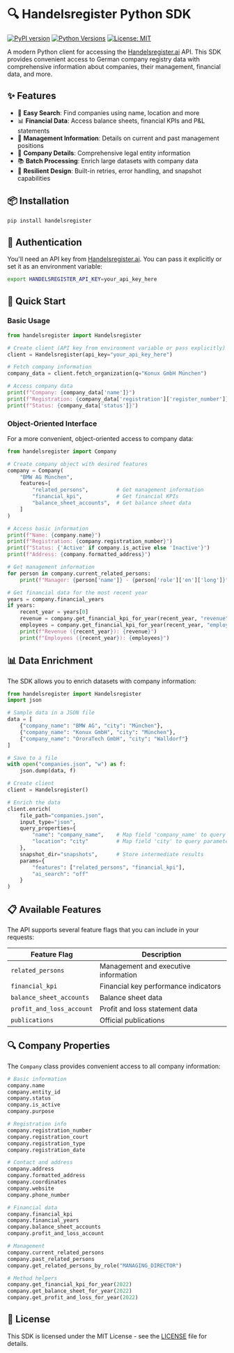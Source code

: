 # 🔍 Handelsregister Python SDK

[![PyPI version](https://img.shields.io/pypi/v/handelsregister.svg)](https://pypi.org/project/handelsregister/)
[![Python Versions](https://img.shields.io/pypi/pyversions/handelsregister.svg)](https://pypi.org/project/handelsregister/)
[![License: MIT](https://img.shields.io/badge/License-MIT-yellow.svg)](https://opensource.org/licenses/MIT)

A modern Python client for accessing the [Handelsregister.ai](https://handelsregister.ai) API. This SDK provides convenient access to German company registry data with comprehensive information about companies, their management, financial data, and more.

## ✨ Features

- 🔎 **Easy Search**: Find companies using name, location and more
- 📊 **Financial Data**: Access balance sheets, financial KPIs and P&L statements
- 👥 **Management Information**: Details on current and past management positions
- 📃 **Company Details**: Comprehensive legal entity information
- 📚 **Batch Processing**: Enrich large datasets with company data 
- 🔄 **Resilient Design**: Built-in retries, error handling, and snapshot capabilities

## 📦 Installation

```bash
pip install handelsregister
```

## 🔑 Authentication

You'll need an API key from [Handelsregister.ai](https://handelsregister.ai). You can pass it explicitly or set it as an environment variable:

```bash
export HANDELSREGISTER_API_KEY=your_api_key_here
```

## 🚀 Quick Start

### Basic Usage

```python
from handelsregister import Handelsregister

# Create client (API key from environment variable or pass explicitly)
client = Handelsregister(api_key="your_api_key_here")

# Fetch company information
company_data = client.fetch_organization(q="Konux GmbH München")

# Access company data
print(f"Company: {company_data['name']}")
print(f"Registration: {company_data['registration']['register_number']}")
print(f"Status: {company_data['status']}")
```

### Object-Oriented Interface

For a more convenient, object-oriented access to company data:

```python
from handelsregister import Company

# Create company object with desired features
company = Company(
    "BMW AG München",
    features=[
        "related_persons",         # Get management information
        "financial_kpi",           # Get financial KPIs
        "balance_sheet_accounts",  # Get balance sheet data
    ]
)

# Access basic information
print(f"Name: {company.name}")
print(f"Registration: {company.registration_number}")
print(f"Status: {'Active' if company.is_active else 'Inactive'}")
print(f"Address: {company.formatted_address}")

# Get management information
for person in company.current_related_persons:
    print(f"Manager: {person['name']} - {person['role']['en']['long']}")

# Get financial data for the most recent year
years = company.financial_years
if years:
    recent_year = years[0]
    revenue = company.get_financial_kpi_for_year(recent_year, "revenue")
    employees = company.get_financial_kpi_for_year(recent_year, "employees")
    print(f"Revenue ({recent_year}): {revenue}")
    print(f"Employees ({recent_year}): {employees}")
```

## 📊 Data Enrichment

The SDK allows you to enrich datasets with company information:

```python
from handelsregister import Handelsregister
import json

# Sample data in a JSON file
data = [
    {"company_name": "BMW AG", "city": "München"},
    {"company_name": "Konux GmbH", "city": "München"},
    {"company_name": "OroraTech GmbH", "city": "Walldorf"}
]

# Save to a file
with open("companies.json", "w") as f:
    json.dump(data, f)

# Create client
client = Handelsregister()

# Enrich the data
client.enrich(
    file_path="companies.json",
    input_type="json",
    query_properties={
        "name": "company_name",    # Map field 'company_name' to query parameter 'name'
        "location": "city"         # Map field 'city' to query parameter 'location'
    },
    snapshot_dir="snapshots",      # Store intermediate results
    params={
        "features": ["related_persons", "financial_kpi"],
        "ai_search": "off"
    }
)
```

## 📋 Available Features

The API supports several feature flags that you can include in your requests:

| Feature Flag | Description |
|--------------|-------------|
| `related_persons` | Management and executive information |
| `financial_kpi` | Financial key performance indicators |
| `balance_sheet_accounts` | Balance sheet data |
| `profit_and_loss_account` | Profit and loss statement data |
| `publications` | Official publications |

## 🔍 Company Properties

The `Company` class provides convenient access to all company information:

```python
# Basic information
company.name
company.entity_id
company.status
company.is_active
company.purpose

# Registration info
company.registration_number
company.registration_court
company.registration_type
company.registration_date

# Contact and address
company.address
company.formatted_address
company.coordinates
company.website
company.phone_number

# Financial data
company.financial_kpi
company.financial_years
company.balance_sheet_accounts
company.profit_and_loss_account

# Management
company.current_related_persons
company.past_related_persons
company.get_related_persons_by_role("MANAGING_DIRECTOR")

# Method helpers
company.get_financial_kpi_for_year(2022)
company.get_balance_sheet_for_year(2022)
company.get_profit_and_loss_for_year(2022)
```

## 📜 License

This SDK is licensed under the MIT License - see the [LICENSE](LICENSE) file for details.
